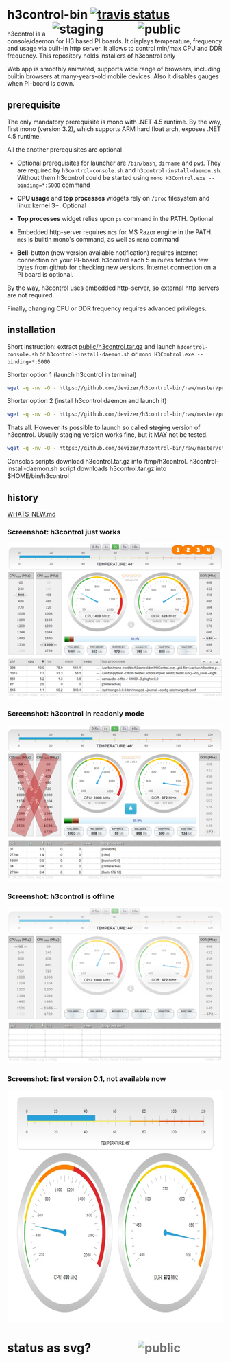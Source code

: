 # h3control-bin [![travis status](https://travis-ci.org/devizer/h3control.svg?branch=master)](https://travis-ci.org/devizer/h3control)  <img src='https://rawgit.com/devizer/h3control-bin/master/public/status.svg?raw=true' width='199' height='32' style='float: right' alt='public' title='public'></img> &nbsp;&nbsp; <img src='https://rawgit.com/devizer/h3control-bin/master/staging/status.svg?raw=true'  width='199' height='32' style='float: right' alt='staging' title='staging'></img>
h3control is a console/daemon for H3 based PI boards. It displays temperature, frequency and usage via built-in http server. It allows to control min/max CPU and DDR frequency. This repository holds installers of h3control only

Web app is smoothly animated, supports wide range of browsers, including builtin browsers at many-years-old mobile devices.  Also it disables gauges when PI-board is down.

## prerequisite
The only mandatory prerequisite is mono with .NET 4.5 runtime. By the way, first mono (version 3.2), which supports ARM hard float arch, exposes .NET 4.5 runtime.

All the another prerequisites are optional 
- Optional prerequisites for launcher are `/bin/bash`, `dirname` and `pwd`. They are required by `h3control-console.sh` and `h3control-install-daemon.sh`. Without them h3control could be started using `mono H3Control.exe --binding=*:5000` command

- **CPU usage** and **top processes** widgets rely on `/proc` filesystem and linux kernel 3+. Optional

- **Top processes** widget relies upon `ps` command in the PATH. Optional

- Embedded http-server requires `mcs` for MS Razor engine in the PATH. `mcs` is builtin mono's command, as well as `mono` command

- **Bell**-button (new version available notification) requires internet connection on your PI-board. h3control each 5 minutes fetches few bytes from github for checking new versions. Internet connection on a PI board is optional.

By the way, h3control uses embedded http-server, so external http servers are not required.

Finally, changing CPU or DDR frequency requires advanced privileges.

## installation
Short instruction: extract [public/h3control.tar.gz](https://github.com/devizer/h3control-bin/raw/master/public/h3control.tar.gz) and launch `h3control-console.sh` or `h3control-install-daemon.sh` or `mono H3Control.exe --binding=*:5000`

Shorter option 1 (launch h3control in terminal)
```bash
wget -q -nv -O - https://github.com/devizer/h3control-bin/raw/master/public/h3control.sh | bash
```

Shorter option 2 (install h3control daemon and launch it)
```bash
wget -q -nv -O - https://github.com/devizer/h3control-bin/raw/master/public/h3control-install-daemon.sh | bash
```

Thats all. However its possible to launch so called ~~staging~~ version of h3control. Usually staging version works fine, but it MAY not be tested.
```bash
wget -q -nv -O - https://github.com/devizer/h3control-bin/raw/master/staging/h3control-staging.sh | bash
```

Consolas scripts download h3control.tar.gz into /tmp/h3control. h3control-install-daemon.sh script downloads h3control.tar.gz into $HOME/bin/h3control

## history
[WHATS-NEW.md](https://github.com/devizer/h3control-bin/blob/master/WHATS-NEW.md)

<a name="screenshots"></a>
### Screenshot: h3control just works
![h3control in normal](https://github.com/devizer/h3control-bin/raw/master/images/h3control_v1.31_normal.png "h3control in normal")


### Screenshot: h3control in readonly mode
![h3control in readonly mode](https://github.com/devizer/h3control-bin/raw/master/images/h3control_v1.25_readonly.png "h3control in readonly mode")


### Screenshot: h3control is offline
![h3control is offline](https://github.com/devizer/h3control-bin/raw/master/images/h3control_v1.25_offline.png "h3control is offline")

### Screenshot: first version 0.1, not available now
<center><img src='https://github.com/devizer/h3control-bin/raw/master/images/h3control-first.jpg' alt='h3control first build' border='0' width='840px' height='541px' style='width:840px; height:541px'></img></center>


# status as svg? <img src='https://rawgit.com/devizer/h3control-bin/master/staging/status.svg?raw=true' width='199' height='32' style='float: right; opacity: 0.6' alt='public' title='public'>
